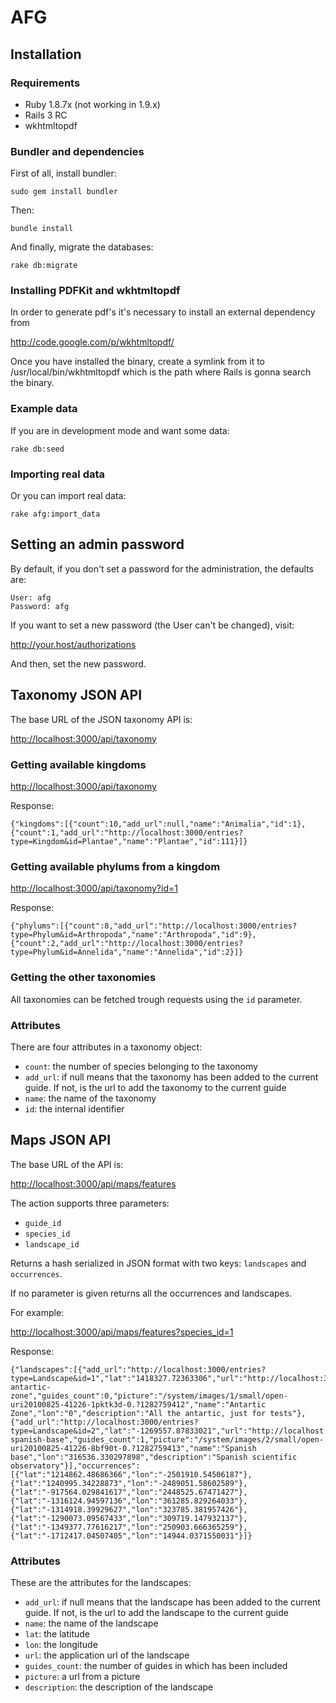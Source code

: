 # AFG #

## Installation ##

### Requirements ###

  - Ruby 1.8.7x (not working in 1.9.x)
  - Rails 3 RC
  - wkhtmltopdf

### Bundler and dependencies ###

First of all, install bundler:

    sudo gem install bundler
    
Then:

    bundle install
    
And finally, migrate the databases:

    rake db:migrate

### Installing PDFKit and wkhtmltopdf ###

In order to generate pdf's it's necessary to install an external dependency from

http://code.google.com/p/wkhtmltopdf/

Once you have installed the binary, create a symlink from it to /usr/local/bin/wkhtmltopdf which is the path where Rails is gonna search the binary.

### Example data ###

If you are in development mode and want some data:

    rake db:seed
    
### Importing real data ###
    
Or you can import real data:

    rake afg:import_data


## Setting an admin password ##

By default, if you don't set a password for the administration, the defaults are:

    User: afg
    Password: afg
    
If you want to set a new password (the User can't be changed), visit:

   http://your.host/authorizations
   
And then, set the new password.


## Taxonomy JSON API ##

The base URL of the JSON taxonomy API is:

<http://localhost:3000/api/taxonomy>

### Getting available kingdoms ###

<http://localhost:3000/api/taxonomy>

Response:

    {"kingdoms":[{"count":10,"add_url":null,"name":"Animalia","id":1},{"count":1,"add_url":"http://localhost:3000/entries?type=Kingdom&id=Plantae","name":"Plantae","id":111}]}
    
### Getting available phylums from a kingdom ###

<http://localhost:3000/api/taxonomy?id=1>

Response:

    {"phylums":[{"count":8,"add_url":"http://localhost:3000/entries?type=Phylum&id=Arthropoda","name":"Arthropoda","id":9},{"count":2,"add_url":"http://localhost:3000/entries?type=Phylum&id=Annelida","name":"Annelida","id":2}]}

### Getting the other taxonomies ###

All taxonomies can be fetched trough requests using the `id` parameter.

### Attributes ####

There are four attributes in a taxonomy object:

  - `count`: the number of species belonging to the taxonomy
  - `add_url`: if null means that the taxonomy has been added to the current guide. If not, is the url to add the taxonomy to the current guide
  - `name`: the name of the taxonomy
  - `id`: the internal identifier



## Maps JSON API ##

The base URL of the API is:

<http://localhost:3000/api/maps/features>

The action supports three parameters:

  - `guide_id`
  - `species_id`
  - `landscape_id`
  
Returns a hash serialized in JSON format with two keys: `landscapes` and `occurrences`.

If no parameter is given returns all the occurrences and landscapes.

For example:

<http://localhost:3000/api/maps/features?species_id=1>

Response:

    {"landscapes":[{"add_url":"http://localhost:3000/entries?type=Landscape&id=1","lat":"1418327.72363306","url":"http://localhost:3000/landscapes/1-antartic-zone","guides_count":0,"picture":"/system/images/1/small/open-uri20100825-41226-1pktk3d-0.?1282759412","name":"Antartic Zone","lon":"0","description":"All the antartic, just for tests"},{"add_url":"http://localhost:3000/entries?type=Landscape&id=2","lat":"-1269557.87833021","url":"http://localhost:3000/landscapes/2-spanish-base","guides_count":1,"picture":"/system/images/2/small/open-uri20100825-41226-8bf90t-0.?1282759413","name":"Spanish base","lon":"316536.330297898","description":"Spanish scientific observatory"}],"occurrences":[{"lat":"1214862.48686366","lon":"-2501910.54506187"},{"lat":"1240995.34228873","lon":"-2489051.58602589"},{"lat":"-917564.029841617","lon":"2448525.67471427"},{"lat":"-1316124.94597136","lon":"361285.829264033"},{"lat":"-1314918.39929627","lon":"323785.381957426"},{"lat":"-1290073.09567433","lon":"309719.147932137"},{"lat":"-1349377.77616217","lon":"250903.666365259"},{"lat":"-1712417.04507405","lon":"14944.0371550031"}]}

### Attributes ###

These are the attributes for the landscapes:

  - `add_url`: if null means that the landscape has been added to the current guide. If not, is the url to add the landscape to the current guide
  - `name`: the name of the landscape
  - `lat`: the latitude
  - `lon`: the longitude
  - `url`: the application url of the landscape
  - `guides_count`: the number of guides in which has been included
  - `picture`: a url from a picture
  - `description`: the description of the landscape

